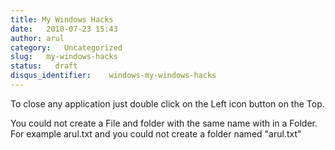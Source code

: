 ```yaml
---
title: My Windows Hacks
date:   2010-07-23 15:43
author: arul
category:   Uncategorized
slug:   my-windows-hacks
status:   draft
disqus_identifier:    windows-my-windows-hacks
---
```


To close any application just double click on the Left icon button on
the Top.

You could not create a File and folder with the same name with in a
Folder. For example arul.txt and you could not create a folder named
\"arul.txt\"
